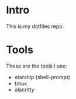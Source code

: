 # Intro

This is my dotfiles repo.

# Tools

These are the tools I use:
 - starship (shell-prompt)
 - tmux
 - alacritty
